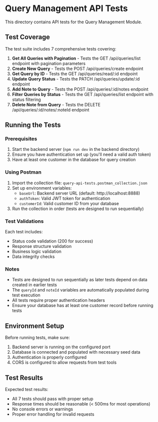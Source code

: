 # Query Management API Tests

This directory contains API tests for the Query Management Module.

## Test Coverage

The test suite includes 7 comprehensive tests covering:

1. **Get All Queries with Pagination** - Tests the GET /api/queries/list endpoint with pagination parameters
2. **Create New Query** - Tests the POST /api/queries/create endpoint
3. **Get Query by ID** - Tests the GET /api/queries/read/:id endpoint
4. **Update Query Status** - Tests the PATCH /api/queries/update/:id endpoint
5. **Add Note to Query** - Tests the POST /api/queries/:id/notes endpoint
6. **Filter Queries by Status** - Tests the GET /api/queries/list endpoint with status filtering
7. **Delete Note from Query** - Tests the DELETE /api/queries/:id/notes/:noteId endpoint

## Running the Tests

### Prerequisites

1. Start the backend server (`npm run dev` in the backend directory)
2. Ensure you have authentication set up (you'll need a valid auth token)
3. Have at least one customer in the database for query creation

### Using Postman

1. Import the collection file: `query-api-tests.postman_collection.json`
2. Set up environment variables:
   - `baseUrl`: Backend server URL (default: http://localhost:8888)
   - `authToken`: Valid JWT token for authentication
   - `customerId`: Valid customer ID from your database
3. Run the collection in order (tests are designed to run sequentially)

### Test Validations

Each test includes:
- Status code validation (200 for success)
- Response structure validation
- Business logic validation
- Data integrity checks

### Notes

- Tests are designed to run sequentially as later tests depend on data created in earlier tests
- The `queryId` and `noteId` variables are automatically populated during test execution
- All tests require proper authentication headers
- Ensure your database has at least one customer record before running tests

## Environment Setup

Before running tests, make sure:
1. Backend server is running on the configured port
2. Database is connected and populated with necessary seed data
3. Authentication is properly configured
4. CORS is configured to allow requests from test tools

## Test Results

Expected test results:
- All 7 tests should pass with proper setup
- Response times should be reasonable (< 500ms for most operations)
- No console errors or warnings
- Proper error handling for invalid requests